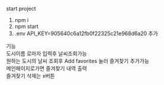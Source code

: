 start project
1. npm i
2. npm start  
3. .env 
API_KEY=905640c6a12fb0f22325c21e968d6a20
추가

기능 </br>
도시이름 로마자 입력후 날씨조회가능 </br>
원하는 도시의 날씨 조회후 Add favorites 눌러 즐겨찾기 추가가능 </br>
메인페이지로가면 즐겨찾기 내역 출력 </br>
즐겨찾기 삭제는 x버튼
